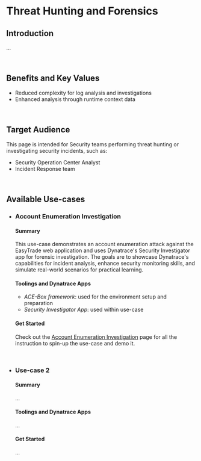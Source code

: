 # Threat Hunting and Forensics


## Introduction
...

<br>

## Benefits and Key Values
- Reduced complexity for log analysis and investigations
- Enhanced analysis through runtime context data

<br>

## Target Audience
This page is intended for Security teams performing threat hunting or investigating security incidents, such as:
- Security Operation Center Analyst
- Incident Response team

<br>

## Available Use-cases

- ### Account Enumeration Investigation

    #### Summary
    This use-case demonstrates an account enumeration attack against the EasyTrade web application and uses Dynatrace's Security Investigator app for forensic investigation. The goals are to showcase Dynatrace's capabilities for incident analysis, enhance security monitoring skills, and simulate real-world scenarios for practical learning.
    
    #### Toolings and Dynatrace Apps
    - *ACE-Box framework*: used for the environment setup and preparation
    - *Security Investigator App*: used within use-case

    #### Get Started
    Check out the [Account Enumeration Investigation](./use-cases/account-enumeration-investigation.md) page for all the instruction to spin-up the use-case and demo it.

<br>

- ### Use-case 2

    #### Summary
    ...
    
    #### Toolings and Dynatrace Apps
    ...

    #### Get Started
    ...